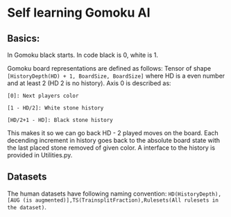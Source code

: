 # Self learning Gomoku AI

## Basics:
In Gomoku black starts.
In code black is 0, white is 1.

Gomoku board representations are defined as follows:
Tensor of shape `[HistoryDepth(HD) + 1, BoardSize, BoardSize]` where HD is a even number and at least 2 (HD 2 is no history). Axis 0 is described as:

`[0]: Next players color`

`[1 - HD/2]: White stone history`

`[HD/2+1 - HD]: Black stone history`

This makes it so we can go back HD - 2 played moves on the board.
Each decending increment in history goes back to the absolute board state with the last placed stone removed of given color.
A interface to the history is provided in Utilities.py.

## Datasets
The human datasets have following naming convention: `HD(HistoryDepth),[AUG (is augmented)],TS(TrainsplitFraction),Rulesets(All rulesets in the dataset)`.
